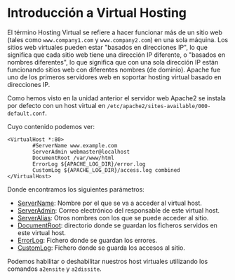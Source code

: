 # Introducción a Virtual Hosting

El término Hosting Virtual se refiere a hacer funcionar más de un sitio web (tales como `www.company1.com` y `www.company2.com`) en una sola máquina. Los sitios web virtuales pueden estar "basados en direcciones IP", lo que significa que cada sitio web tiene una dirección IP diferente, o "basados en nombres diferentes", lo que significa que con una sola dirección IP están funcionando sitios web con diferentes nombres (de dominio). Apache fue uno de los primeros servidores web en soportar hosting virtual basado en direcciones IP.

Como hemos visto en la unidad anterior el servidor web Apache2 se instala por defecto con un host virtual en `/etc/apache2/sites-available/000-default.conf`.

Cuyo contenido podemos ver:

	<VirtualHost *:80>
	        #ServerName www.example.com	
	        ServerAdmin webmaster@localhost
	        DocumentRoot /var/www/html	
	        ErrorLog ${APACHE_LOG_DIR}/error.log
	        CustomLog ${APACHE_LOG_DIR}/access.log combined	
	</VirtualHost>

Donde encontramos los siguientes parámetros:

* [ServerName](https://httpd.apache.org/docs/2.4/mod/core.html#servername): Nombre por el que se va a acceder al virtual host.
* [ServerAdmin](https://httpd.apache.org/docs/2.4/mod/core.html#serveradmin): Correo electrónico del responsable de este virtual host.
* [ServerAlias](https://httpd.apache.org/docs/2.4/mod/core.html#serveralias): Otros nombres con los que se puede acceder al sitio.
* [DocumentRoot](https://httpd.apache.org/docs/2.4/mod/core.html#documentroot): directorio donde se guardan los ficheros servidos en este virtual host.
* [ErrorLog](https://httpd.apache.org/docs/2.4/mod/core.html#errorlog): Fichero donde se guardan los errores.
* [CustomLog](http://httpd.apache.org/docs/current/mod/mod_log_config.html#customlog): Fichero donde se guarda los accesos al sitio.

Podemos habilitar o deshabilitar nuestros host virtuales utilizando los comandos `a2ensite` y `a2dissite`.
